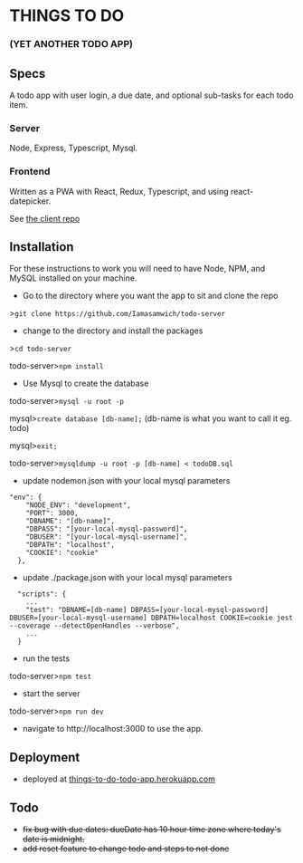 # THINGS TO DO
### (YET ANOTHER TODO APP)

## Specs

A todo app with user login, a due date, and optional sub-tasks for each todo item.

### Server

Node, Express, Typescript, Mysql. 

### Frontend

Written as a PWA with React, Redux, Typescript, and using react-datepicker.

See [the client repo](https://github.com/Iamasamwich/todo-client)

## Installation

For these instructions to work you will need to have Node, NPM, and MySQL installed on your machine.

* Go to the directory where you want the app to sit and clone the repo

\>`git clone https://github.com/Iamasamwich/todo-server`

* change to the directory and install the packages

\>`cd todo-server`

todo-server\>`npm install`

* Use Mysql to create the database

todo-server\>`mysql -u root -p`

mysql\>`create database [db-name];`  (db-name is what you want to call it eg. todo)

mysql\>`exit;`

todo-server\>`mysqldump -u root -p [db-name] < todoDB.sql`

* update nodemon.json with your local mysql parameters

```
"env": {
    "NODE_ENV": "development",
    "PORT": 3000,
    "DBNAME": "[db-name]",
    "DBPASS": "[your-local-mysql-password]",
    "DBUSER": "[your-local-mysql-username]",
    "DBPATH": "localhost",
    "COOKIE": "cookie"
  },
```

* update ./package.json with your local mysql parameters

```
  "scripts": {
    ...
    "test": "DBNAME=[db-name] DBPASS=[your-local-mysql-password] DBUSER=[your-local-mysql-username] DBPATH=localhost COOKIE=cookie jest --coverage --detectOpenHandles --verbose",
    ...
  }
```

* run the tests

todo-server\>`npm test`

* start the server

todo-server\>`npm run dev`

* navigate to http://localhost:3000 to use the app.

## Deployment

* deployed at [things-to-do-todo-app.herokuapp.com](http://things-to-do-todo-app.herokuapp.com)

## Todo

* <s>fix bug with due dates: dueDate has 10 hour time zone where today's date is midnight.</s>
* <s>add reset feature to change todo and steps to not done</s>



